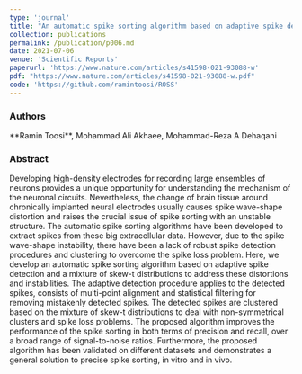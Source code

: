 ```yaml
---
type: 'journal'
title: "An automatic spike sorting algorithm based on adaptive spike detection and a mixture of skew-t distributions"
collection: publications
permalink: /publication/p006.md
date: 2021-07-06
venue: 'Scientific Reports'
paperurl: 'https://www.nature.com/articles/s41598-021-93088-w'
pdf: "https://www.nature.com/articles/s41598-021-93088-w.pdf"
code: 'https://github.com/ramintoosi/ROSS'
---
```


<h3> Authors </h3>
**Ramin Toosi**, Mohammad Ali Akhaee, Mohammad-Reza A Dehaqani

<h3> Abstract </h3>
Developing high-density electrodes for recording large ensembles of neurons provides a unique opportunity for understanding the mechanism of the neuronal circuits. Nevertheless, the change of brain tissue around chronically implanted neural electrodes usually causes spike wave-shape distortion and raises the crucial issue of spike sorting with an unstable structure. The automatic spike sorting algorithms have been developed to extract spikes from these big extracellular data. However, due to the spike wave-shape instability, there have been a lack of robust spike detection procedures and clustering to overcome the spike loss problem. Here, we develop an automatic spike sorting algorithm based on adaptive spike detection and a mixture of skew-t distributions to address these distortions and instabilities. The adaptive detection procedure applies to the detected spikes, consists of multi-point alignment and statistical filtering for removing mistakenly detected spikes. The detected spikes are clustered based on the mixture of skew-t distributions to deal with non-symmetrical clusters and spike loss problems. The proposed algorithm improves the performance of the spike sorting in both terms of precision and recall, over a broad range of signal-to-noise ratios. Furthermore, the proposed algorithm has been validated on different datasets and demonstrates a general solution to precise spike sorting, in vitro and in vivo.